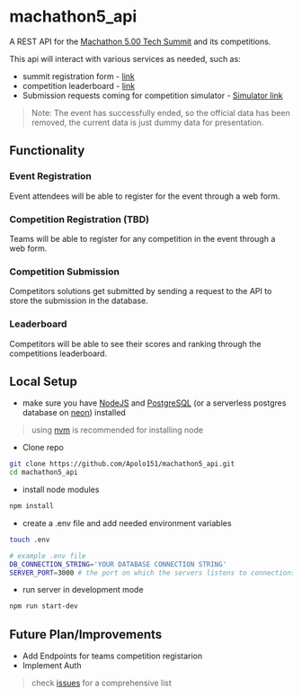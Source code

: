 # machathon5_api
A REST API for the [Machathon 5.00 Tech Summit](https://www.linkedin.com/posts/stpegypt_stpabr24-teleportabrgate-machathon5abr00-activity-7181986298155454464-BLiN?utm_source=share&utm_medium=member_desktop) and its competitions.

This api will interact with various services as needed, such as:
- summit registration form - [link](https://summit-form-frontend.vercel.app/)
- competition leaderboard - [link](https://stp-frontend-leaderboard.onrender.com/)
- Submission requests coming for competition simulator - [Simulator link](https://github.com/Apolo151/machathon5.00-judge?tab=readme-ov-file)

> Note: The event has successfully ended, so the official data has been removed, the current data is just dummy data for presentation.


## Functionality

### Event Registration
Event attendees will be able to register for the event through a web form.

### Competition Registration (TBD)
Teams will be able to register for any competition in the event through a web form.

### Competition Submission
Competitors solutions get submitted by sending a request to the API to store the submission in the database.

### Leaderboard
Competitors will be able to see their scores and ranking through the competitions leaderboard.


## Local Setup

- make sure you have [NodeJS](https://nodejs.org/en/learn/getting-started/how-to-install-nodejs) and [PostgreSQL](https://www.postgresqltutorial.com/postgresql-getting-started/) (or a serverless postgres database on [neon](https://neon.tech/)) installed

> using [nvm](https://nodejs.org/en/download/package-manager) is recommended for installing node

- Clone repo
```bash
git clone https://github.com/Apolo151/machathon5_api.git
cd machathon5_api
```

- install node modules
```bash
npm install
```

- create a .env file and add needed environment variables

```bash
touch .env
```
```bash
# example .env file
DB_CONNECTION_STRING='YOUR DATABASE CONNECTION STRING'
SERVER_PORT=3000 # the port on which the servers listens to connections
```
- run server in development mode

```bash
npm run start-dev
```

## Future Plan/Improvements

- Add Endpoints for teams competition registarion
- Implement Auth

> check [issues](https://github.com/Apolo151/machathon5_api/issues) for a comprehensive list
